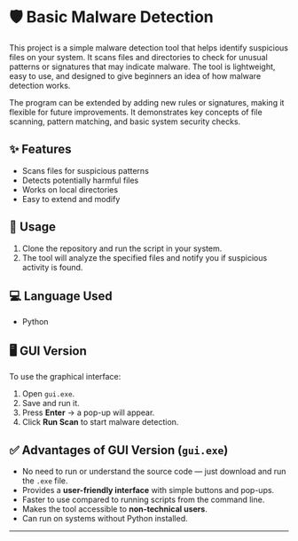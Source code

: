# 🛡️ Basic Malware Detection

This project is a simple malware detection tool that helps identify suspicious files on your system. It scans files and directories to check for unusual patterns or signatures that may indicate malware. The tool is lightweight, easy to use, and designed to give beginners an idea of how malware detection works.

The program can be extended by adding new rules or signatures, making it flexible for future improvements. It demonstrates key concepts of file scanning, pattern matching, and basic system security checks.

## ✨ Features
- Scans files for suspicious patterns  
- Detects potentially harmful files  
- Works on local directories  
- Easy to extend and modify  

## 🚀 Usage
1. Clone the repository and run the script in your system.  
2. The tool will analyze the specified files and notify you if suspicious activity is found.  

## 💻 Language Used
- Python  

## 🖥️ GUI Version
To use the graphical interface:  
1. Open `gui.exe`.  
2. Save and run it.  
3. Press **Enter** → a pop-up will appear.  
4. Click **Run Scan** to start malware detection.

## ✅ Advantages of GUI Version (`gui.exe`)
- No need to run or understand the source code — just download and run the `.exe` file.  
- Provides a **user-friendly interface** with simple buttons and pop-ups.  
- Faster to use compared to running scripts from the command line.  
- Makes the tool accessible to **non-technical users**.  
- Can run on systems without Python installed.  


---

